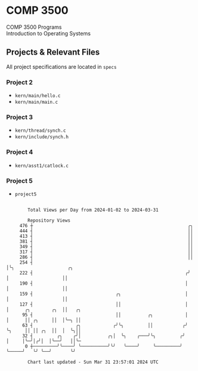 # COMP 3500
COMP 3500 Programs  
Introduction to Operating Systems  
## Projects & Relevant Files
All project specifications are located in `specs`
### Project 2
- `kern/main/hello.c`
- `kern/main/main.c`
### Project 3
- `kern/thread/synch.c`
- `kern/include/synch.h`
### Project 4
- `kern/asst1/catlock.c`
### Project 5
- `project5`

```

        Total Views per Day from 2024-01-02 to 2024-03-31

        Repository Views
     476 ┼                                                          ╭╮
     444 ┤                                                          ││
     413 ┤                                                          ││
     381 ┤                                                          ││
     349 ┤                                                          ││
     317 ┤                                                          ││
     286 ┤                                                          ││
     254 ┤                                                          │╰╮                    ╭╮
     222 ┤                                                         ╭╯ │                    ││
     190 ┤                                                         │  │                    ││
     159 ┤                               ╭╮                        │  │                    ││
     127 ┤                               ││                        │  │      ╭╮        ╭╮  ││   ╭╮
      95 ┤                               ││          ╭╮            │  │      ││ ╭╮     ││  │╰─╮ ││
      63 ┤                ╭╮            ╭╯╰╮         ││           ╭╯  ╰╮     ││ ││ ╭╮  ││  │  ╰╮││
      32 ┤         ╭╮    ╭╯│          ╭╮│  ╰╮    ╭───╯╰╮         ╭╯    │     │╰─╯│╭╯│  │╰──╯   ││╰─
       0 ┼─────────╯╰────╯ ╰──────────╯╰╯   ╰────╯     ╰─────────╯     ╰─────╯   ╰╯ ╰──╯       ╰╯

        Chart last updated - Sun Mar 31 23:57:01 2024 UTC
        
```
